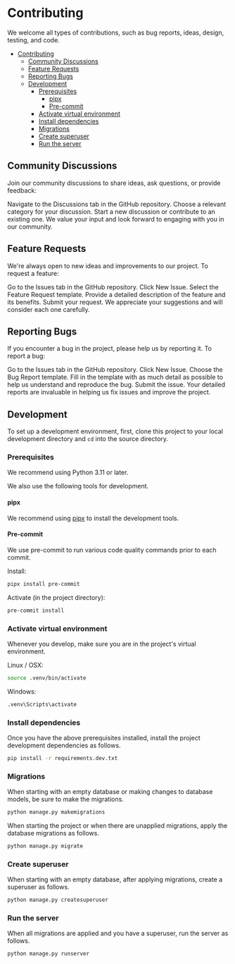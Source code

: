 # Contributing

We welcome all types of contributions,
such as bug reports, ideas, design, testing, and code.

- [Contributing](#contributing)
  - [Community Discussions](#community-discussions)
  - [Feature Requests](#feature-requests)
  - [Reporting Bugs](#reporting-bugs)
  - [Development](#development)
    - [Prerequisites](#prerequisites)
      - [pipx](#pipx)
      - [Pre-commit](#pre-commit)
    - [Activate virtual environment](#activate-virtual-environment)
    - [Install dependencies](#install-dependencies)
    - [Migrations](#migrations)
    - [Create superuser](#create-superuser)
    - [Run the server](#run-the-server)

## Community Discussions

Join our community discussions to share ideas, ask questions, or provide feedback:

Navigate to the Discussions tab in the GitHub repository.
Choose a relevant category for your discussion.
Start a new discussion or contribute to an existing one.
We value your input and look forward to engaging with you in our community.

## Feature Requests

We're always open to new ideas and improvements to our project. To request a feature:

Go to the Issues tab in the GitHub repository.
Click New Issue.
Select the Feature Request template.
Provide a detailed description of the feature and its benefits.
Submit your request.
We appreciate your suggestions and will consider each one carefully.

## Reporting Bugs

If you encounter a bug in the project, please help us by reporting it. To report a bug:

Go to the Issues tab in the GitHub repository.
Click New Issue.
Choose the Bug Report template.
Fill in the template with as much detail as possible to help us understand and reproduce the bug.
Submit the issue.
Your detailed reports are invaluable in helping us fix issues and improve the project.

## Development

To set up a development environment, first, clone this project to your local development
directory and `cd` into the source directory.

### Prerequisites

We recommend using Python 3.11 or later.

We also use the following tools for development.

#### pipx

We recommend using [pipx](https://pypa.github.io/pipx/installation/) to
install the development tools.

#### Pre-commit

We use pre-commit to run various code quality commands prior to each commit.

Install:

```sh
pipx install pre-commit
```

Activate (in the project directory):

```sh
pre-commit install
```

### Activate virtual environment

Whenever you develop, make sure you are in the project's virtual environment.

Linux / OSX:

```sh
source .venv/bin/activate
```

Windows:

```sh
.venv\Scripts\activate
```

### Install dependencies

Once you have the above prerequisites installed, install the project development
dependencies as follows.

```sh
pip install -r requirements.dev.txt
```

### Migrations

When starting with an empty database or making changes to database models,
be sure to make the migrations.

```sh
python manage.py makemigrations
```

When starting the project or when there are unapplied migrations, apply the
database migrations as follows.

```sh
python manage.py migrate
```

### Create superuser

When starting with an empty database, after applying migrations,
create a superuser as follows.

```sh
python manage.py createsuperuser
```

### Run the server

When all migrations are applied and you have a superuser, run the server as follows.

```sh
python manage.py runserver
```
